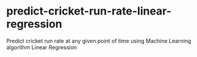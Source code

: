 # predict-cricket-run-rate-linear-regression
Predict cricket run rate at any given point of time using Machine Learning algorithm Linear Regression 
